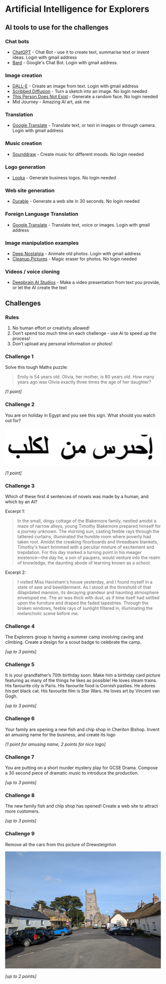 # Artificial Intelligence for Explorers

## AI tools to use for the challenges

### Chat bots

- [ChatGPT](https://chat.openai.com/) - Chat Bot - use it to create text, summarise text or invent ideas. Login with gmail address
- [Bard](https://bard.google.com/) - Google's Chat Bot. Login with gmail address.

### Image creation

- [DALL-E](https://labs.openai.com/) - Create an image from text. Login with gmail address
- [Scribbed Diffusion](https://scribblediffusion.com/) - Turn a sketch into an image. No login needed
- [This Person Does Not Exist](https://this-person-does-not-exist.com/en) - Generate a random face. No login needed
- Mid Journey - Amazing AI art, ask me

### Translation

- [Google Translate](https://translate.google.co.uk/) - Translate text, or text in images or through camera. Login with gmail address

### Music creation

- [Sounddraw](https://soundraw.io) - Create music for different moods. No login needed

### Logo generation

- [Looka](https://looka.com/) - Generate business logos. No login needed

### Web site generation

- [Durable](https://durable.co/ai-website-builder) - Generate a web site in 30 seconds. No login needed

### Foreign Language Translation

- [Google Translate](https://translate.google.co.uk/) - Translate text, voice or images. Login with gmail address

### Image manipulation examples

- [Deep Nostalgia](https://www.myheritage.com/deep-nostalgia) - Animate old photos. Login with gmail address
- [Cleanup.Pictures](https://cleanup.pictures/) - Magic eraser for photos. No login needed

### Videos / voice cloning

- [Deepbrain AI Studios](https://aistudios.com/dashboard) - Make a video presentation from text you provide, or let the AI create the text

## Challenges

### Rules

1. No human effort or creativity allowed!
2. Don’t spend too much time on each challenge - use AI to speed up the process!
3. Don’t upload any personal information or photos!

### Challenge 1

Solve this tough Maths puzzle: 

> Emily is 54 years old. Olivia, her mother, is 80 years old. How many years ago was Olivia exactly three times the age of her daughter?

_[1 point]_

### Challenge 2

You are on holiday in Egypt and you see this sign. What should you watch out for?

![Mystery text](assets/mystery-text.png)

_[1 point]_

### Challenge 3

Which of these first 4 sentences of novels was made by a human, and which by an AI?

Excerpt 1:
> In the small, dingy cottage of the Blakemore family, nestled amidst a maze of narrow alleys, young Timothy Blakemore prepared himself for a journey unknown. The morning sun, casting feeble rays through the tattered curtains, illuminated the humble room where poverty had taken root. Amidst the creaking floorboards and threadbare blankets, Timothy's heart brimmed with a peculiar mixture of excitement and trepidation. For this day marked a turning point in his meager existence—the day he, a son of paupers, would venture into the realm of knowledge, the daunting abode of learning known as a school.

Excerpt 2:
> I visited Miss Havisham's house yesterday, and I found myself in a state of awe and bewilderment. As I stood at the threshold of that dilapidated mansion, its decaying grandeur and haunting atmosphere enveloped me. The air was thick with dust, as if time itself had settled upon the furniture and draped the faded tapestries. Through the broken windows, feeble rays of sunlight filtered in, illuminating the melancholic scene before me.

### Challenge 4

The Explorers group is having a summer camp involving caving and climbing. Create a design for a scout badge to celebrate the camp.

_[up to 3 points]_

### Challenge 5

It is your grandfather’s 70th birthday soon. Make him a birthday card picture featuring as many of the things he likes as possible! He loves steam trains. His favourite city is Paris. His favourite food is Cornish pasties. He adores his pet black cat. His favourite film is Star Wars. He loves art by Vincent van Gogh. 

_[up to 3 points]_

### Challenge 6

Your family are opening a new fish and chip shop in Cheriton Bishop. Invent an amusing name for the business, and create its logo

_[1 point for amusing name, 2 points for nice logo]_

### Challenge 7

You are putting on a short murder mystery play for GCSE Drama. 
Compose a 30 second piece of dramatic music to introduce the production.

_[up to 3 points]_

### Challenge 8

The new family fish and chip shop has opened! Create a web site to attract more customers.

_[up to 3 points]_

### Challenge 9

Remove all the cars from this picture of Drewsteignton

![Drewsteignton](assets/drewsteignton.jpg)

_[up to 2 points]_


